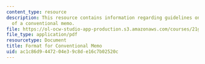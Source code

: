 ```yaml
---
content_type: resource
description: This resource contains information regarding guidelines on the format
  of a conventional memo.
file: https://ol-ocw-studio-app-production.s3.amazonaws.com/courses/21g-232-advanced-speaking-and-critical-listening-skills-els-spring-2007/ac1c86d9447204e39c8de16c7b02520c_MIT21G_232S07_conv_memo.pdf
file_type: application/pdf
resourcetype: Document
title: Format for Conventional Memo
uid: ac1c86d9-4472-04e3-9c8d-e16c7b02520c
---
```

